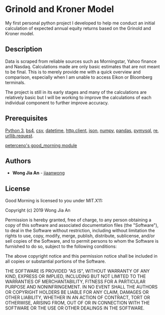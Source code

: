 # Grinold and Kroner Model
My first personal python project I developed to help me conduct an initial calculation of expected annual equity returns based on the Grinold and Kroner model.

## Description

Data is scraped from reliable sources such as Morningstar, Yahoo finance and Nasdaq. Calculations made are only basic estimates that are not meant to be final. This is to merely provide me with a quick overview and comparison, especially when I am unable to access Eikon or Bloomberg terminals.

The project is still in its early stages and many of the calculations are relatively basic but I will be working to improve the calculations of each individual component to further improve accuracy.

## Prerequisites

[Python 3](https://www.python.org/), [bs4](http://www.crummy.com/software/BeautifulSoup/bs4/doc/), [csv](https://docs.python.org/3/library/csv.html), [datetime](https://docs.python.org/3/library/datetime.html), [http.client](https://docs.python.org/3/library/http.client.html), [json](https://docs.python.org/3/library/json.html), [numpy](http://www.numpy.org/), [pandas](http://pandas.pydata.org/), [pymysql](https://pypi.python.org/pypi/PyMySQL), [re](https://docs.python.org/3/library/re.html), [urllib.request](https://docs.python.org/3/library/urllib.request.html).

[peterceno's good_morning module](https://github.com/petercerno/good-morning)

## Authors

* **Wong Jia An** - [jiaanwong](https://github.com/jiaanwong)


## License
Good Morning is licensed to you under MIT.X11:

Copyright (c) 2019 Wong Jia An

Permission is hereby granted, free of charge, to any person obtaining a copy of this software and associated documentation files (the "Software"), to deal in the Software without restriction, including without limitation the rights to use, copy, modify, merge, publish, distribute, sublicense, and/or sell copies of the Software, and to permit persons to whom the Software is furnished to do so, subject to the following conditions:

The above copyright notice and this permission notice shall be included in all copies or substantial portions of the Software.

THE SOFTWARE IS PROVIDED "AS IS", WITHOUT WARRANTY OF ANY KIND, EXPRESS OR IMPLIED, INCLUDING BUT NOT LIMITED TO THE WARRANTIES OF MERCHANTABILITY, FITNESS FOR A PARTICULAR PURPOSE AND NONINFRINGEMENT. IN NO EVENT SHALL THE AUTHORS OR COPYRIGHT HOLDERS BE LIABLE FOR ANY CLAIM, DAMAGES OR OTHER LIABILITY, WHETHER IN AN ACTION OF CONTRACT, TORT OR OTHERWISE, ARISING FROM, OUT OF OR IN CONNECTION WITH THE SOFTWARE OR THE USE OR OTHER DEALINGS IN THE SOFTWARE.

